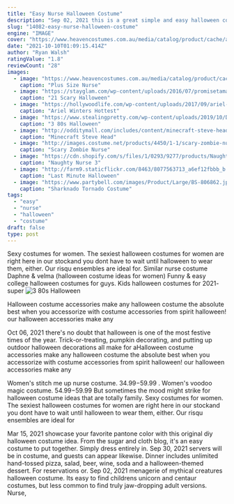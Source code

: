 ```yaml
---
title: "Easy Nurse Halloween Costume"
description: "Sep 02, 2021 this is a great simple and easy halloween costume idea! one of the best parts is you get to have fun with the face makeup. So you grab your friends, drinks in hand and have the best time"
slug: "14082-easy-nurse-halloween-costume"
engine: "IMAGE"
cover: "https://www.heavencostumes.com.au/media/catalog/product/cache/afad95d7734d2fa6d0a8ba78597182b7/s/m/smf-44340-womens-curves-zombie-nurse-horror-blood-splatter-halloween-costume.jpg"
date: "2021-10-10T01:09:15.414Z"
author: "Ryan Walsh"
ratingValue: "1.8"
reviewCount: "28"
images:
  - image: "https://www.heavencostumes.com.au/media/catalog/product/cache/afad95d7734d2fa6d0a8ba78597182b7/s/m/smf-44340-womens-curves-zombie-nurse-horror-blood-splatter-halloween-costume.jpg"
    caption: "Plus Size Nurse"
  - image: "https://stayglam.com/wp-content/uploads/2016/07/promisetamang_12976523_210585005991025_203821741_n.jpg"
    caption: "21 Scary Halloween"
  - image: "https://hollywoodlife.com/wp-content/uploads/2017/09/ariel-winter-hottest-halloween-costumes-embed-1.jpg"
    caption: "Ariel Winters Hottest"
  - image: "https://www.stealingpretty.com/wp-content/uploads/2019/10/Dirty-Dancing-Costume-1440x1697.jpg"
    caption: "3 80s Halloween"
  - image: "http://odditymall.com/includes/content/minecraft-steve-head-costume-0.jpg"
    caption: "Minecraft Steve Head"
  - image: "http://images.costume.net/products/4450/1-1/scary-zombie-nurse-costume.jpg"
    caption: "Scary Zombie Nurse"
  - image: "https://cdn.shopify.com/s/files/1/0293/9277/products/NaughtyNurse3PieceFantasyBedroomCostume-Redcombo_MER_760x.jpg?v=1602807850"
    caption: "Naughty Nurse 3"
  - image: "http://farm9.staticflickr.com/8463/8077563713_a6ef12fbbb_b.jpg"
    caption: "Last Minute Halloween"
  - image: "https://www.partybell.com/images/Product/Large/BS-806862.jpg"
    caption: "Sharknado Tornado Costume"
tags:
  - "easy"
  - "nurse"
  - "halloween"
  - "costume"
draft: false
type: post
---
```


Sexy costumes for women. The sexiest halloween costumes for women are right here in our stockand you dont have to wait until halloween to wear them, either. Our risqu ensembles are ideal for. Similar nurse costume  Daphne & velma (halloween costume ideas for women) Funny & easy college halloween costumes for guys. Kids halloween costumes for 2021- super
![3 80s Halloween](https://www.stealingpretty.com/wp-content/uploads/2019/10/Dirty-Dancing-Costume-1440x1697.jpg "3 80s Halloween")

Halloween costume accessories make any halloween costume the absolute best when you accessorize with costume accessories from spirit halloween! our halloween accessories make any
<!--inArticleAds-->

<!--galleryOne-->

Oct 06, 2021 there's no doubt that halloween is one of the most festive times of the year. Trick-or-treating, pumpkin decorating, and putting up outdoor halloween decorations all make for aHalloween costume accessories make any halloween costume the absolute best when you accessorize with costume accessories from spirit halloween! our halloween accessories make any
<!--inArticleAds-->

<!--galleryTwo-->

Women's stitch me up nurse costume. $34.99-$59.99 . Women's voodoo magic costume. $54.99-$59.99  But sometimes the mood might strike for halloween costume ideas that are totally family. Sexy costumes for women. The sexiest halloween costumes for women are right here in our stockand you dont have to wait until halloween to wear them, either. Our risqu ensembles are ideal for
<!--galleryThree-->

Mar 15, 2021 showcase your favorite pantone color with this original diy halloween costume idea. From the sugar and cloth blog, it's an easy costume to put together. Simply dress entirely in. Sep 30, 2021 servers will be in costume, and guests can appear likewise. Dinner includes unlimited hand-tossed pizza, salad, beer, wine, soda and a halloween-themed dessert. For reservations or. Sep 02, 2021 menagerie of mythical creatures halloween costume. Its easy to find childrens unicorn and centaur costumes, but less common to find truly jaw-dropping adult versions.  Nurse,